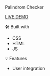 
Palindrom Checker

[LIVE DEMO](https://prostok.github.io/Palindrom-Checker/)

🛠️ Built with

- CSS
- HTML
- JS

💡 Features

- User integration 
